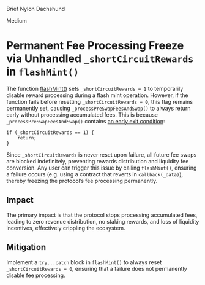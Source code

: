 Brief Nylon Dachshund

Medium

# Permanent Fee Processing Freeze via Unhandled `_shortCircuitRewards` in `flashMint()`

The function [flashMint()](https://github.com/sherlock-audit/2025-01-peapods-finance/blob/d28eb19f4b39d3db7997477460f9f9c76839cb0c/contracts/contracts/DecentralizedIndex.sol#L424-L436) sets `_shortCircuitRewards = 1` to temporarily disable reward processing during a flash mint operation. However, if the function fails before resetting `_shortCircuitRewards = 0`, this flag remains permanently set, causing `_processPreSwapFeesAndSwap()` to always return early without processing accumulated fees. This is because `_processPreSwapFeesAndSwap()` contains [an early exit condition](https://github.com/sherlock-audit/2025-01-peapods-finance/blob/d28eb19f4b39d3db7997477460f9f9c76839cb0c/contracts/contracts/DecentralizedIndex.sol#L186-L188):  
```solidity
if (_shortCircuitRewards == 1) {
    return;
}
```  
Since `_shortCircuitRewards` is never reset upon failure, all future fee swaps are blocked indefinitely, preventing rewards distribution and liquidity fee conversion. Any user can trigger this issue by calling `flashMint()`, ensuring a failure occurs (e.g. using a contract that reverts in `callback(_data)`), thereby freezing the protocol’s fee processing permanently.  

## Impact
The primary impact is that the protocol stops processing accumulated fees, leading to zero revenue distribution, no staking rewards, and loss of liquidity incentives, effectively crippling the ecosystem.  

## Mitigation
Implement a `try...catch` block in `flashMint()` to always reset `_shortCircuitRewards = 0`, ensuring that a failure does not permanently disable fee processing.